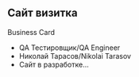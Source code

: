 ## Сайт визитка
Business Card
- QA Тестировщик/QA Engineer
- Николай Тарасов/Nikolai Tarasov
- Сайт в разработке...
